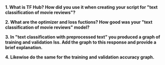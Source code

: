 **1. What is TF Hub? How did you use it when creating your script for "text classification of movie reviews"?**

**2. What are the optimizer and loss fuctions? How good was your "text classification of movie reviews" model?**

**3. In "text classification with preprocessed text" you produced a graph of training and validation lss. Add the graph to this response and provide a brief explanation.**

**4. Likewise do the same for the training and validation accuracy graph.**
